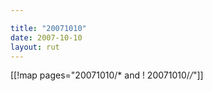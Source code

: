 ```yaml
---

title: "20071010"
date: 2007-10-10
layout: rut
---
```


[[!map pages="20071010/* and ! 20071010/*/*"]]
